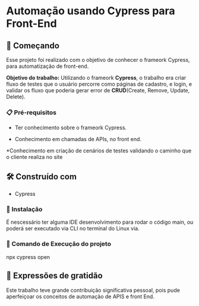 # Automação usando Cypress para Front-End

## 🚀 Começando
Esse projeto foi realizado com o objetivo de conhecer o frameork Cypress, para automatização de front-end.

**Objetivo do trabalho:** Utilizando o frameork **Cypress**, o trabalho era criar fluxo de testes que o usuário percorre como páginas de cadastro, e login, e validar os fluxo que poderia gerar error de **CRUD**(Create, Remove, Update, Delete).


### 📋 Pré-requisitos
* Ter conhecimento sobre o frameork Cypress.
  
* Conhecimento em chamadas de APIs, no front end.

*Conhecimento em criação de cenários de testes validando o caminho que o cliente realiza no site 

## 🛠️ Construído com
* Cypress

### 🔧 Instalação
É nescessário ter alguma IDE desenvolvimento para rodar o código main, ou poderá ser executado via CLI no terminal do Linux via.

### 🔧 Comando de Execução do projeto

npx cypress open
 

## 🎁 Expressões de gratidão

Este trabalho teve grande contribuição significativa pessoal, pois pude aperfeiçoar os conceitos de automação de APIS e front End. 


